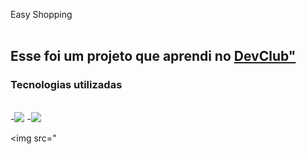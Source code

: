 <hi> Easy Shopping</h1>
<br>
<br>
<h2> Esse foi um projeto que aprendi no <a href="rodolfomori.com.br/devclub">DevClub"</a></h2>

<h3>Tecnologias utilizadas</h3>
<br>
-<img src="https://img.shields.io/badge/HTML5-E34F26?style=for-the-badge&logo=html5&logoColor=white" />
-<img src="https://img.shields.io/badge/CSS3-1572B6?style=for-the-badge&logo=css3&logoColor=white!" />

<img src="
